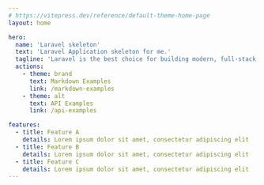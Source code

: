 ```yaml
---
# https://vitepress.dev/reference/default-theme-home-page
layout: home

hero:
  name: 'Laravel skeleton'
  text: 'Laravel Application skeleton for me.'
  tagline: 'Laravel is the best choice for building modern, full-stack web applications.'
  actions:
    - theme: brand
      text: Markdown Examples
      link: /markdown-examples
    - theme: alt
      text: API Examples
      link: /api-examples

features:
  - title: Feature A
    details: Lorem ipsum dolor sit amet, consectetur adipiscing elit
  - title: Feature B
    details: Lorem ipsum dolor sit amet, consectetur adipiscing elit
  - title: Feature C
    details: Lorem ipsum dolor sit amet, consectetur adipiscing elit
---
```

